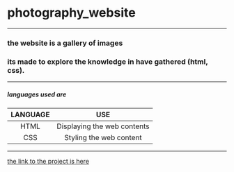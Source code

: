 # photography_website
---
### the website is a gallery of images
### its made to explore the knowledge in have gathered (html, css).
---
##### languages used are
|LANGUAGE|USE|
|:------:|:-----:|
|HTML|Displaying the web contents|
|CSS|Styling the web content|
---
[the link to the project is here](https://uhuru-rawlings.github.io/photography_website/)
